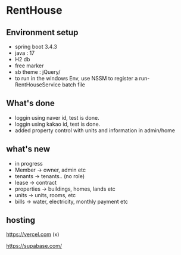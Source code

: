 # RentHouse

## Environment setup

- spring boot 3.4.3
- java : 17
- H2 db
- free marker
- sb theme : jQuery/
- to run in the windows Env, use NSSM to register a run-RentHouseService batch file

## What's done

- loggin using naver id, test is done.
- loggin using kakao id, test is done.
- added property control with units and information in admin/home

## what's new

- in progress
- Member -> owner, admin etc
- tenants -> tenants.. (no role)
- lease -> contract
- properties -> buildings, homes, lands etc
- units -> units, rooms, etc
- bills -> water, electricity, monthly payment etc

## hosting

https://vercel.com (x)

https://supabase.com/
